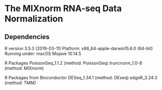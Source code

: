 # The MIXnorm RNA-seq Data Normalization

## Dependencies

R version 3.5.3 (2019-03-11) 
Platform: x86_64-apple-darwin15.6.0 (64-bit) 
Running under: macOS Mojave 10.14.5 

R Packages 
PoissonSeq_1.1.2 (method: PoissonSeq) 
truncnorm_1.0-8 (method: MIXnorm) 

R Packages from Bioconductor 
DESeq_1.34.1 (method: DEseq) 
edgeR_3.24.3 (method: TMM) 

